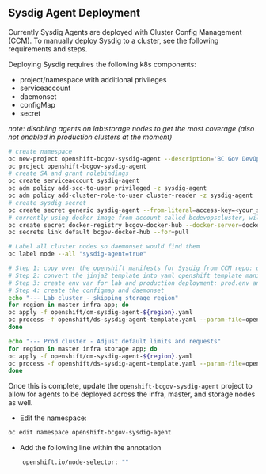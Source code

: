 ## Sysdig Agent Deployment
Currently Sysdig Agents are deployed with Cluster Config Management (CCM). To manually deploy Sysdig to a cluster, see the following requirements and steps.

Deploying Sysdig requires the following k8s components:

- project/namespace with additional privileges
- serviceaccount
- daemonset
- configMap
- secret

*note: disabling agents on lab:storage nodes to get the most coverage (also not enabled in production clusters at the moment)*

```bash
# create namespace
oc new-project openshift-bcgov-sysdig-agent --description='BC Gov DevOps Platform Sysdig Monitoring Platform'
oc project openshift-bcgov-sysdig-agent
# create SA and grant rolebindings
oc create serviceaccount sysdig-agent
oc adm policy add-scc-to-user privileged -z sysdig-agent
oc adm policy add-cluster-role-to-user cluster-reader -z sysdig-agent
# create sysdig secret
oc create secret generic sysdig-agent --from-literal=access-key=<your_sysdig_access_key>
# currently using docker image from account called bcdevopscluster, will switch to artifactory when ready:
oc create secret docker-registry bcgov-docker-hub --docker-server=docker.io --docker-username=bcdevopscluster --docker-password=<docker_password> --docker-email=unused
oc secrets link default bcgov-docker-hub --for=pull

# Label all cluster nodes so daemonset would find them 
oc label node --all "sysdig-agent=true"

# Step 1: copy over the openshift manifests for Sysdig from CCM repo: ds-sysdig-agent.yaml.j2 and cm-sysdig-agent.yaml.j2
# Step 2: convert the jinja2 template into yaml openshift template manifest
# Step 3: create env var for lab and production deployment: prod.env and lab.env
# Step 4: create the configmap and daemonset
echo "--- Lab cluster - skipping storage region"
for region in master infra app; do
oc apply -f openshift/cm-sysdig-agent-${region}.yaml
oc process -f openshift/ds-sysdig-agent-template.yaml --param-file=openshift/lab.env -o yaml | oc apply -f -
done

echo "--- Prod cluster - Adjust default limits and requests"
for region in master infra storage app; do
oc apply -f openshift/cm-sysdig-agent-${region}.yaml
oc process -f openshift/ds-sysdig-agent-template.yaml --param-file=openshift/prod.env -o yaml | oc apply -f -
done
```

Once this is complete, update the `openshift-bcgov-sysdig-agent` project to allow for agents to be deployed across the infra, master, and storage nodes as well.

- Edit the namespace:

``` bash
oc edit namespace openshift-bcgov-sysdig-agent
```

- Add the following line within the annotation

``` bash
    openshift.io/node-selector: ""
```
